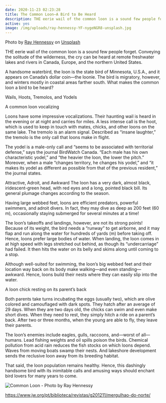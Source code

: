 ```yaml
---
date: 2020-11-23 02:23:28
title: The Common Loon—A Bird to Be Heard
description: THE eerie wail of the common loon is a sound few people forget.
active: yes
image: /img/uploads/ray-hennessy-YF-nygeNGR8-unsplash.jpg
---
```


<span>Photo by <a href="https://unsplash.com/@rayhennessy?utm_source=unsplash&amp;utm_medium=referral&amp;utm_content=creditCopyText">Ray Hennessy</a> on <a href="https://unsplash.com/s/photos/the-common-loon?utm_source=unsplash&amp;utm_medium=referral&amp;utm_content=creditCopyText">Unsplash</a></span>

THE eerie wail of the common loon is a sound few people forget. Conveying the solitude of the wilderness, the cry can be heard at remote freshwater lakes and rivers in Canada, Europe, and the northern United States.

A handsome waterbird, the loon is the state bird of Minnesota, U.S.A., and it appears on Canada’s dollar coin​—the loonie. The bird is migratory, however, and winters mostly in coastal areas farther south. What makes the common loon a bird to be heard?

Wails, Hoots, Tremolos, and Yodels

A common loon vocalizing

Loons have some impressive vocalizations. Their haunting wail is heard in the evening or at night and carries for miles. A less intense call is the hoot, which is used to keep in touch with mates, chicks, and other loons on the same lake. The tremolo is an alarm signal. Described as “insane laughter,” the tremolo is the only call that loons make in flight.

The yodel is a male-only call and “seems to be associated with territorial defense,” says the journal BirdWatch Canada. “Each male has his own characteristic yodel,” and “the heavier the loon, the lower the pitch.” Moreover, when a male “changes territory, he changes his yodel,” and “it makes its yodel as different as possible from that of the previous resident,” the journal states.

Attractive, Adroit, and Awkward
The loon has a very dark, almost black, iridescent-green head, with red eyes and a long, pointed black bill. Its general plumage changes according to the season.

Having large webbed feet, loons are efficient predators, powerful swimmers, and adroit divers. In fact, they may dive as deep as 200 feet (60 m), occasionally staying submerged for several minutes at a time!

The loon’s takeoffs and landings, however, are not its strong points! Because of its weight, the bird needs a “runway” to get airborne, and it may flap and run along the water for hundreds of yards (m) before taking off. Hence, loons prefer large bodies of water. When landing, the loon comes in at high speed with legs stretched out behind, as though its “undercarriage” had failed. It then hits the water on its belly and skims along until coming to a stop.

Although well-suited for swimming, the loon’s big webbed feet and their location way back on its body make walking​—and even standing—​awkward. Hence, loons build their nests where they can easily slip into the water.

A loon chick resting on its parent’s back

Both parents take turns incubating the eggs (usually two), which are olive colored and camouflaged with dark spots. They hatch after an average of 29 days. When they are two days old, the chicks can swim and even make short dives. When they need to rest, they simply hitch a ride on a parent’s back. After two or three months, when the young are able to fly, they leave their parents.

The loon’s enemies include eagles, gulls, raccoons, and​—worst of all—​humans. Lead fishing weights and oil spills poison the birds. Chemical pollution from acid rain reduces the fish stocks on which loons depend. Waves from moving boats swamp their nests. And lakeshore development sends the reclusive loon away from its breeding habitat.

That said, the loon population remains healthy. Hence, this dashingly handsome bird with its inimitable calls and amusing ways should enchant bird lovers for many years to come.

![Common Loon - Photo by Ray Hennessy](/img/uploads/mark-olsen-CCop6ooMVb0-unsplash.jpg)

https://www.jw.org/pt/biblioteca/revistas/g201211/mergulhao-do-norte/
